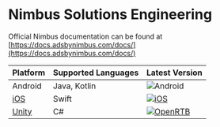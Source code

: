 # Nimbus Solutions Engineering

Official Nimbus documentation can be found at [https://docs.adsbynimbus.com/docs/](https://docs.adsbynimbus.com/docs/)

| Platform                                       | Supported Languages | Latest Version                                                                                                                       |
|------------------------------------------------|---------------------|--------------------------------------------------------------------------------------------------------------------------------------|
| Android                                        | Java, Kotlin        | ![Android](https://img.shields.io/badge/release-v2.14.1-blue)                                                                        |
| [iOS](/../../../../adsbynimbus/nimbus-ios-sdk) | Swift               | [![iOS](https://img.shields.io/github/v/release/adsbynimbus/nimbus-ios-sdk)](https://github.com/adsbynimbus/nimbus-ios-sdk/releases) |
| [Unity](/../../../../adsbynimbus/nimbus-unity) | C#                  | [![OpenRTB](https://img.shields.io/github/v/release/adsbynimbus/nimbus-unity)](https://github.com/adsbynimbus/nimbus-unity/releases) |
